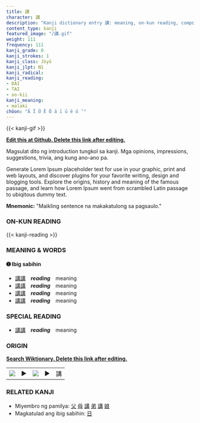 ```yaml
---
title: 講
character: 講
description: "Kanji dictionary entry 講: meaning, on-kun reading, compounds, origin, related kanji"
content_type: kanji
featured_image: "/講.gif"
weight: 111
frequency: 111
kanji_grade: 0
kanji_strokes: 1
kanji_class: Jōyō
kanji_jlpt: N1
kanji_radical: 
kanji_reading: 
- DAI
- TAI
- oo-kii
kanji_meaning:
- malaki
chōon: "Ā Ī Ū Ē Ō ā ī ū ē ō ’"
---
```

[//]: # (Don't edit the line below. Kanji animated GIF code is automatically generated.)
{{< kanji-gif >}}

[//]: # (Edit below this line.)

**[Edit this at Github. Delete this link after editing.](https://github.com/tim0g/tim/tree/main/content/kanji/講/index.md)**

Magsulat dito ng introduction tungkol sa kanji. Mga opinions, impressions, suggestions, trivia, ang kung ano-ano pa.

Generate Lorem Ipsum placeholder text for use in your graphic, print and web layouts, and discover plugins for your favorite writing, design and blogging tools. Explore the origins, history and meaning of the famous passage, and learn how Lorem Ipsum went from scrambled Latin passage to ubiqitous dummy text.
 
**Mnemonic:** "Maikling sentence na makakatulong sa pagsaulo."

### ON-KUN READING

[//]: # (Don't edit the line below. ON-KUN READING code is automatically generated.)
{{< kanji-reading >}}

### MEANING & WORDS

#### ➊ **Ibig sabihin**
  - [講](../講)[講](../講)　***reading***　meaning
  - [講](../講)[講](../講)　***reading***　meaning
  - [講](../講)[講](../講)　***reading***　meaning
  - [講](../講)[講](../講)　***reading***　meaning

### SPECIAL READING
  - [講](../講)[講](../講)　***reading***　meaning

### ORIGIN

**[Search Wiktionary. Delete this link after editing.](https://wiktionary.org/wiki/講)**
<table class="kanji-table"><tr><td>
<img src="60px-講-bronze.svg.png">
</td><td>▶</td><td>
<img src="60px-講-oracle.svg.png">
</td><td>▶</td>
<td class="kanji-origin">講</td>
</tr></table>

### RELATED KANJI
- Miyembro ng pamilya: [父](../父) [母](../母) [講](../講) [弟](../弟) [講](../講) [娘](../娘)
- Magkatulad ang ibig sabihin: [日](../日)
